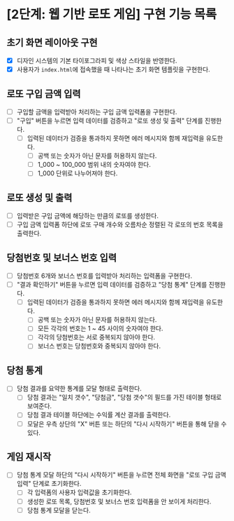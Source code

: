# [2단계: 웹 기반 로또 게임] 구현 기능 목록

## 초기 화면 레이아웃 구현
- [x] 디자인 시스템의 기본 타이포그라피 및 색상 스타일을 반영한다.
- [x] 사용자가 `index.html`에 접속했을 때 나타나는 초기 화면 템플릿을 구현한다.

## 로또 구입 금액 입력
- [ ] 구입할 금액을 입력받아 처리하는 구입 금액 입력폼을 구현한다.
- [ ] "구입" 버튼을 누르면 입력 데이터를 검증하고 "로또 생성 및 출력" 단계를 진행한다.
  - [ ] 입력된 데이터가 검증을 통과하지 못하면 에러 메시지와 함께 재입력을 유도한다.
    - [ ] 공백 또는 숫자가 아닌 문자를 허용하지 않는다.
    - [ ] 1_000 ~ 100_000 범위 내의 숫자여야 한다.
    - [ ] 1_000 단위로 나누어져야 한다.

## 로또 생성 및 출력
- [ ] 입력받은 구입 금액에 해당하는 만큼의 로또를 생성한다.
- [ ] 구입 금액 입력폼 하단에 로또 구매 개수와 오름차순 정렬된 각 로또의 번호 목록을 출력한다.

## 당첨번호 및 보너스 번호 입력
- [ ] 당첨번호 6개와 보너스 번호를 입력받아 처리하는 입력폼을 구현한다.
- [ ] "결과 확인하기" 버튼을 누르면 입력 데이터를 검증하고 "당첨 통계" 단계를 진행한다.
  - [ ] 입력된 데이터가 검증을 통과하지 못하면 에러 메시지와 함께 재입력을 유도한다.
    - [ ] 공백 또는 숫자가 아닌 문자를 허용하지 않는다.
    - [ ] 모든 각각의 번호는 1 ~ 45 사이의 숫자여야 한다.
    - [ ] 각각의 당첨번호는 서로 중복되지 않아야 한다.
    - [ ] 보너스 번호는 당첨번호와 중복되지 않아야 한다.

## 당첨 통계
- [ ] 당첨 결과를 요약한 통계를 모달 형태로 출력한다.
  - [ ] 당첨 결과는 "일치 갯수", "당첨금", "당첨 갯수"의 필드를 가진 테이블 형태로 보여준다.
  - [ ] 당첨 결과 테이블 하단에는 수익률 계산 결과를 출력한다.
  - [ ] 모달은 우측 상단의 "X" 버튼 또는 하단의 "다시 시작하기" 버튼을 통해 닫을 수 있다.

## 게임 재시작
- [ ] 당첨 통계 모달 하단의 "다시 시작하기" 버튼을 누르면 전체 화면을 "로또 구입 금액 입력" 단계로 초기화한다.
  - [ ] 각 입력폼의 사용자 입력값을 초기화한다.
  - [ ] 생성한 로또 목록, 당첨번호 및 보너스 번호 입력폼을 안 보이게 처리한다.
  - [ ] 당첨 통계 모달을 닫는다.
